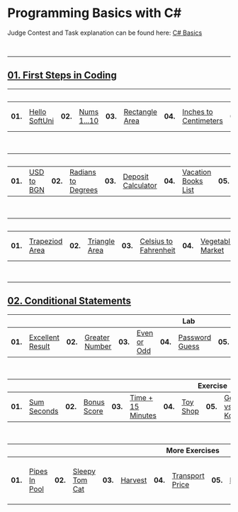 # Programming Basics with C#
Judge Contest and Task explanation can be found here: <a href="https://judge.softuni.org/Contests/#!/List/ByCategory/245/CSharp-Basics">C# Basics</a>

<br/>

---

## <a href="https://github.com/vilyanab8/ProgrammingBasics/tree/main/C%23/01.FirstStepsInCoding">01. First Steps in Coding</a>

<table>
  <thead>
    <tr>
      <th colspan="18" style="text-align:center;">Lab</th>
    </tr>
  </thead>
  <tbody>
    <tr>
      <td><b>01.</b></td>
      <td><a href="https://github.com/vilyanab8/ProgrammingBasics/tree/main/C%23/01.FirstStepsInCoding/T01_HelloSoftUni">Hello SoftUni</a></td>
      <td><b>02.</b></td>
      <td><a href="https://github.com/vilyanab8/ProgrammingBasics/tree/main/C%23/01.FirstStepsInCoding/T02_Nums1To10">Nums 1...10</a></td>
      <td><b>03.</b></td>
      <td><a href="https://github.com/vilyanab8/ProgrammingBasics/tree/main/C%23/01.FirstStepsInCoding/T03_RectangleArea">Rectangle Area</a></td>
      <td><b>04.</b></td>
      <td><a href="https://github.com/vilyanab8/ProgrammingBasics/tree/main/C%23/01.FirstStepsInCoding/T04_InchesToCentimeters">Inches to Centimeters</a></td>
      <td><b>05.</b></td>
      <td><a href="https://github.com/vilyanab8/ProgrammingBasics/tree/main/C%23/01.FirstStepsInCoding/T05_GreetingByName">Greeting by Name</a></td>
       <td><b>06.</b></td>
      <td><a href="https://github.com/vilyanab8/ProgrammingBasics/tree/main/C%23/01.FirstStepsInCoding/T06_ConcatenateData">Concatenate Data</a></td>
      <td><b>07.</b></td>
      <td><a href="https://github.com/vilyanab8/ProgrammingBasics/tree/main/C%23/01.FirstStepsInCoding/T07_ProjectsCreation">Projects Creation</a></td>
      <td><b>08.</b></td>
      <td><a href="https://github.com/vilyanab8/ProgrammingBasics/tree/main/C%23/01.FirstStepsInCoding/T08_PetShop">Pet Shop</a></td>
      <td><b>09.</b></td>
      <td><a href="https://github.com/vilyanab8/ProgrammingBasics/tree/main/C%23/01.FirstStepsInCoding/T09_YardGreening">Yard Greening
</a></td>
    </tr>
  </tbody>
</table>
<br/>

<table>
  <thead>
    <tr>
      <th colspan="18" style="text-align:center;">Exercise</th>
    </tr>
  </thead>
  <tbody>
    <tr>
      <td><b>01.</b></td>
      <td><a href="https://github.com/vilyanab8/ProgrammingBasics/tree/main/C%23/01.FirstStepsInCoding-Exercise/T01_USDtoBGN">USD to BGN</a></td>
      <td><b>02.</b></td>
      <td><a href="https://github.com/vilyanab8/ProgrammingBasics/tree/main/C%23/01.FirstStepsInCoding-Exercise/T02_RadiansToDegrees">Radians to Degrees</a></td>
      <td><b>03.</b></td>
      <td><a href="https://github.com/vilyanab8/ProgrammingBasics/tree/main/C%23/01.FirstStepsInCoding-Exercise/T03_DepositCalculator">Deposit Calculator</a></td>
      <td><b>04.</b></td>
      <td><a href="https://github.com/vilyanab8/ProgrammingBasics/tree/main/C%23/01.FirstStepsInCoding-Exercise/T04_VacationBooksList">Vacation Books List</a></td>
      <td><b>05.</b></td>
      <td><a href="https://github.com/vilyanab8/ProgrammingBasics/tree/main/C%23/01.FirstStepsInCoding-Exercise/T05_SuppliesForSchool">Supplies for School</a></td>
       <td><b>06.</b></td>
      <td><a href="https://github.com/vilyanab8/ProgrammingBasics/tree/main/C%23/01.FirstStepsInCoding-Exercise/T06_Repainting">Repainting</a></td>
      <td><b>07.</b></td>
      <td><a href="https://github.com/vilyanab8/ProgrammingBasics/tree/main/C%23/01.FirstStepsInCoding-Exercise/T07_FoodDelivery">Food Delivery</a></td>
      <td><b>08.</b></td>
      <td><a href="https://github.com/vilyanab8/ProgrammingBasics/tree/main/C%23/01.FirstStepsInCoding-Exercise/T08_BasketballEquipment">Basketball Equipment</a></td>
      <td><b>09.</b></td>
      <td><a href="https://github.com/vilyanab8/ProgrammingBasics/tree/main/C%23/01.FirstStepsInCoding-Exercise/T09_FishTank">Fish Tank
</a></td>
    </tr>
  </tbody>
</table>
<br/>

<table>
  <thead>
    <tr>
      <th colspan="20" style="text-align:center;">More Exercises</th>
    </tr>
  </thead>
  <tbody>
    <tr>
      <td><b>01.</b></td>
      <td><a href="https://github.com/vilyanab8/ProgrammingBasics/tree/main/C%23/01.FirstStepsInCoding-MoreExercise/T01_TrapezoidArea">Trapeziod Area</a></td>
      <td><b>02.</b></td>
      <td><a href="https://github.com/vilyanab8/ProgrammingBasics/tree/main/C%23/01.FirstStepsInCoding-MoreExercise/T02_TriangleArea">Triangle Area</a></td>
      <td><b>03.</b></td>
      <td><a href="https://github.com/vilyanab8/ProgrammingBasics/tree/main/C%23/01.FirstStepsInCoding-MoreExercise/T03_CelsiusToFahrenheit">Celsius to Fahrenheit</a></td>
      <td><b>04.</b></td>
      <td><a href="https://github.com/vilyanab8/ProgrammingBasics/tree/main/C%23/01.FirstStepsInCoding-MoreExercise/T04_VegetableMarket">Vegetable Market</a></td>
      <td><b>05.</b></td>
      <td><a href="https://github.com/vilyanab8/ProgrammingBasics/tree/main/C%23/01.FirstStepsInCoding-MoreExercise/T05_TrainingLab">Training Lab</a></td>
       <td><b>06.</b></td>
      <td><a href="https://github.com/vilyanab8/ProgrammingBasics/tree/main/C%23/01.FirstStepsInCoding-MoreExercise/T06_Fishland">Fishland</a></td>
      <td><b>07.</b></td>
      <td><a href="https://github.com/vilyanab8/ProgrammingBasics/tree/main/C%23/01.FirstStepsInCoding-MoreExercise/T07_HousePainting">House Painting</a></td>
      <td><b>08.</b></td>
      <td><a href="https://github.com/vilyanab8/ProgrammingBasics/tree/main/C%23/01.FirstStepsInCoding-MoreExercise/T08_CircleAreaAndPerimeter">Circle Area and Perimeter</a></td>
      <td><b>09.</b></td>
      <td><a href="https://github.com/vilyanab8/ProgrammingBasics/tree/main/C%23/01.FirstStepsInCoding-MoreExercise/T09_WeatherForecast">Weather Forecast
</a></td>
      <td><b>10.</b></td>
      <td><a href="https://github.com/vilyanab8/ProgrammingBasics/tree/main/C%23/01.FirstStepsInCoding-MoreExercise/T10_WeatherForecast-Part2">Weather Forecast - Part 2</a></td>
    </tr>
  </tbody>
</table>
<br/>

---

## <a href="https://github.com/vilyanab8/ProgrammingBasics/tree/main/C%23/01.FirstStepsInCoding">02. Conditional Statements</a>

<table>
  <thead>
    <tr>
      <th colspan="14" style="text-align:center;">Lab</th>
    </tr>
  </thead>
  <tbody>
    <tr>
      <td><b>01.</b></td>
      <td><a href="https://github.com/vilyanab8/ProgrammingBasics/tree/main/C%23/02.ConditionalStatements/T01_ExcellentResult">Excellent Result</a></td>
      <td><b>02.</b></td>
      <td><a href="https://github.com/vilyanab8/ProgrammingBasics/tree/main/C%23/02.ConditionalStatements/T02_GreaterNumber">Greater Number</a></td>
      <td><b>03.</b></td>
      <td><a href="https://github.com/vilyanab8/ProgrammingBasics/tree/main/C%23/02.ConditionalStatements/T03_EvenOrOdd">Even or Odd</a></td>
      <td><b>04.</b></td>
      <td><a href="https://github.com/vilyanab8/ProgrammingBasics/tree/main/C%23/02.ConditionalStatements/T04_PasswordGuess">Password Guess</a></td>
      <td><b>05.</b></td>
      <td><a href="https://github.com/vilyanab8/ProgrammingBasics/tree/main/C%23/02.ConditionalStatements/T05_Number100To200">Number 100...200</a></td>
       <td><b>06.</b></td>
      <td><a href="https://github.com/vilyanab8/ProgrammingBasics/tree/main/C%23/02.ConditionalStatements/T06_SpeedInfo">Speed Info</a></td>
      <td><b>07.</b></td>
      <td><a href="https://github.com/vilyanab8/ProgrammingBasics/tree/main/C%23/02.ConditionalStatements/T07_AreaOfFigures">Area of Figures</a></td>
    </tr>
  </tbody>
</table>
<br/>

<table>
  <thead>
    <tr>
      <th colspan="16" style="text-align:center;">Exercise</th>
    </tr>
  </thead>
  <tbody>
    <tr>
      <td><b>01.</b></td>
      <td><a href="https://github.com/vilyanab8/ProgrammingBasics/tree/main/C%23/02.ConditionalStatements-Exercise/T01_SumSeconds">Sum Seconds</a></td>
      <td><b>02.</b></td>
      <td><a href="https://github.com/vilyanab8/ProgrammingBasics/tree/main/C%23/02.ConditionalStatements-Exercise/T02_BonusScore">Bonus Score</a></td>
      <td><b>03.</b></td>
      <td><a href="https://github.com/vilyanab8/ProgrammingBasics/tree/main/C%23/02.ConditionalStatements-Exercise/T03_Time%2B15Minutes">Time + 15 Minutes</a></td>
      <td><b>04.</b></td>
      <td><a href="https://github.com/vilyanab8/ProgrammingBasics/tree/main/C%23/02.ConditionalStatements-Exercise/T04_ToyShop">Toy Shop</a></td>
      <td><b>05.</b></td>
      <td><a href="https://github.com/vilyanab8/ProgrammingBasics/tree/main/C%23/02.ConditionalStatements-Exercise/T05_GodzillaVs.Kong">Godzilla vs. Kong</a></td>
       <td><b>06.</b></td>
      <td><a href="https://github.com/vilyanab8/ProgrammingBasics/tree/main/C%23/02.ConditionalStatements-Exercise/T06_WorldSwimmingRecord">World Swimming Record</a></td>
      <td><b>07.</b></td>
      <td><a href="https://github.com/vilyanab8/ProgrammingBasics/tree/main/C%23/02.ConditionalStatements-Exercise/T07_Shopping">Shopping</a></td>
       <td><b>08.</b></td>
      <td><a href="https://github.com/vilyanab8/ProgrammingBasics/tree/main/C%23/02.ConditionalStatements-Exercise/T08_LunchBreak">Lunch Break</a></td>
    </tr>
  </tbody>
</table>
<br/>

<table>
  <thead>
    <tr>
      <th colspan="16" style="text-align:center;">More Exercises</th>
    </tr>
  </thead>
  <tbody>
    <tr>
      <td><b>01.</b></td>
      <td><a href="https://github.com/vilyanab8/ProgrammingBasics/tree/main/C%23/02.ConditionalStatements-MoreExercises/T01_PipesInPool">Pipes In Pool</a></td>
      <td><b>02.</b></td>
      <td><a href="https://github.com/vilyanab8/ProgrammingBasics/tree/main/C%23/02.ConditionalStatements-MoreExercises/T02_SleepyTomCat">Sleepy Tom Cat</a></td>
      <td><b>03.</b></td>
      <td><a href="https://github.com/vilyanab8/ProgrammingBasics/tree/main/C%23/02.ConditionalStatements-MoreExercises/T03_Harvest">Harvest</a></td>
      <td><b>04.</b></td>
      <td><a href="https://github.com/vilyanab8/ProgrammingBasics/tree/main/C%23/02.ConditionalStatements-MoreExercises/T04_TransportPrice">Transport Price</a></td>
      <td><b>05.</b></td>
      <td><a href="https://github.com/vilyanab8/ProgrammingBasics/tree/main/C%23/02.ConditionalStatements-MoreExercises/T05_Pets">Pets</a></td>
       <td><b>06.</b></td>
      <td><a href="https://github.com/vilyanab8/ProgrammingBasics/tree/main/C%23/02.ConditionalStatements-MoreExercises/T06_FlowerShop">Flower Shop</a></td>
      <td><b>07.</b></td>
      <td><a href="https://github.com/vilyanab8/ProgrammingBasics/tree/main/C%23/02.ConditionalStatements-MoreExercises/T07_FuelTank">Fuel Tank</a></td>
      <td><b>08.</b></td>
      <td><a href="https://github.com/vilyanab8/ProgrammingBasics/tree/main/C%23/02.ConditionalStatements-MoreExercises/T08_FuelTank-Part2">Fuel Tank - Part 2</a></td>
</a></td>
    </tr>
  </tbody>
</table>
<br/>
